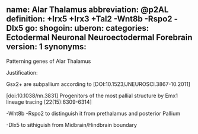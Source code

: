 name: Alar Thalamus
abbreviation: @p2AL
definition: +Irx5 +Irx3 +Tal2 -Wnt8b -Rspo2 -Dlx5
go:
shogoin: 
uberon: 
categories: Ectodermal Neuronal Neuroectodermal Forebrain
version: 1
synonyms:
---

Patterning genes of Alar Thalamus

Justification:

Gsx2+ are subpallium according to [DOI:10.1523/JNEUROSCI.3867-10.2011]

[doi:10.1038/nn.3831] Progenitors of the most pallial structure by Emx1 lineage tracing [22(15):6309-6314]

-Wnt8b -Rspo2 to distinguish it from prethalamus and posterior Pallium

-Dlx5 to sithiguish from Midbrain/Hindbrain boundary